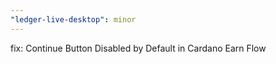 ```yaml
---
"ledger-live-desktop": minor
---
```


fix: Continue Button Disabled by Default in Cardano Earn Flow
